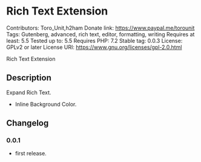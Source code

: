 # Rich Text Extension
Contributors:      Toro_Unit,h2ham
Donate link:       https://www.paypal.me/torounit
Tags:              Gutenberg, advanced, rich text, editor, formatting, writing
Requires at least: 5.5
Tested up to:      5.5
Requires PHP:      7.2
Stable tag:        0.0.3
License:           GPLv2 or later
License URI:       https://www.gnu.org/licenses/gpl-2.0.html

Rich Text Extension

## Description

Expand Rich Text. 

* Inline Background Color.

## Changelog

### 0.0.1
* first release.

